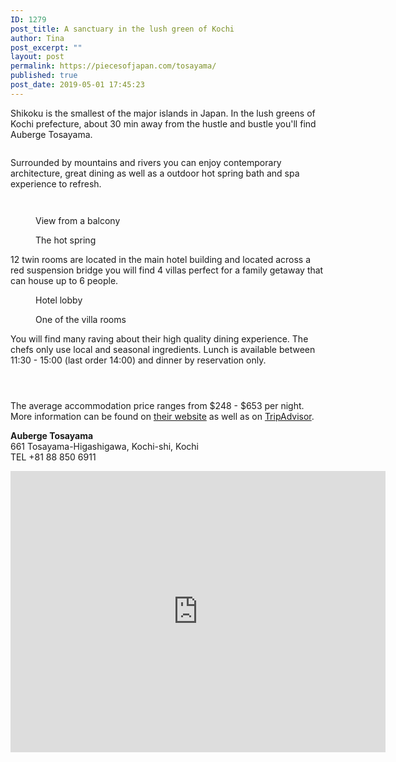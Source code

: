 ```yaml
---
ID: 1279
post_title: A sanctuary in the lush green of Kochi
author: Tina
post_excerpt: ""
layout: post
permalink: https://piecesofjapan.com/tosayama/
published: true
post_date: 2019-05-01 17:45:23
---
```

<!-- wp:paragraph -->
<p>Shikoku is the smallest of the major islands in Japan. In the lush greens of Kochi prefecture, about 30 min away from the hustle and bustle you'll find Auberge Tosayama. </p>
<!-- /wp:paragraph -->

<!-- wp:image {"id":1267} -->
<figure class="wp-block-image"><img src="https://piecesofjapan.com/wp-content/uploads/2019/05/tosayama_post00.jpg" alt="" class="wp-image-1267"/></figure>
<!-- /wp:image -->

<!-- wp:paragraph -->
<p>Surrounded by mountains and rivers you can enjoy contemporary architecture, great dining as well as a outdoor hot spring bath and spa experience to refresh.</p>
<!-- /wp:paragraph -->

<!-- wp:image {"id":1269} -->
<figure class="wp-block-image"><img src="https://piecesofjapan.com/wp-content/uploads/2019/05/tosayama_post02.jpg" alt="" class="wp-image-1269"/></figure>
<!-- /wp:image -->

<!-- wp:image {"id":1270} -->
<figure class="wp-block-image"><img src="https://piecesofjapan.com/wp-content/uploads/2019/05/tosayama_post03.jpg" alt="" class="wp-image-1270"/></figure>
<!-- /wp:image -->

<!-- wp:image {"id":1274} -->
<figure class="wp-block-image"><img src="https://piecesofjapan.com/wp-content/uploads/2019/05/tosayama_post07.jpg" alt="" class="wp-image-1274"/><figcaption>View from a balcony</figcaption></figure>
<!-- /wp:image -->

<!-- wp:image {"id":1275} -->
<figure class="wp-block-image"><img src="https://piecesofjapan.com/wp-content/uploads/2019/05/tosayama_post08.jpg" alt="" class="wp-image-1275"/><figcaption>The hot spring</figcaption></figure>
<!-- /wp:image -->

<!-- wp:paragraph -->
<p>12 twin rooms are located in the main hotel building and located across a red suspension bridge you will find 4 villas perfect for a family getaway that can house up to 6 people.</p>
<!-- /wp:paragraph -->

<!-- wp:image {"id":1271} -->
<figure class="wp-block-image"><img src="https://piecesofjapan.com/wp-content/uploads/2019/05/tosayama_post04.jpg" alt="" class="wp-image-1271"/><figcaption>Hotel lobby</figcaption></figure>
<!-- /wp:image -->

<!-- wp:image {"id":1273} -->
<figure class="wp-block-image"><img src="https://piecesofjapan.com/wp-content/uploads/2019/05/tosayama_post06.jpg" alt="" class="wp-image-1273"/><figcaption>One of the villa rooms</figcaption></figure>
<!-- /wp:image -->

<!-- wp:paragraph -->
<p>You will find many raving about their high quality dining experience. The chefs only use local and seasonal ingredients. Lunch is available between 11:30 - 15:00 (last order 14:00) and dinner by reservation only.</p>
<!-- /wp:paragraph -->

<!-- wp:image {"id":1276} -->
<figure class="wp-block-image"><img src="https://piecesofjapan.com/wp-content/uploads/2019/05/tosayama_post09.jpg" alt="" class="wp-image-1276"/></figure>
<!-- /wp:image -->

<!-- wp:image {"id":1277} -->
<figure class="wp-block-image"><img src="https://piecesofjapan.com/wp-content/uploads/2019/05/tosayama_post10.jpg" alt="" class="wp-image-1277"/></figure>
<!-- /wp:image -->

<!-- wp:image {"id":1278} -->
<figure class="wp-block-image"><img src="https://piecesofjapan.com/wp-content/uploads/2019/05/tosayama_post11.jpg" alt="" class="wp-image-1278"/></figure>
<!-- /wp:image -->

<!-- wp:paragraph -->
<p>The average accommodation price ranges from $248 - $653 per night. More information can be found on <a href="http://www.orienthotel.jp/tosayama/en/">their website</a> as well as on <a href="https://www.tripadvisor.com/Hotel_Review-g298234-d1101146-Reviews-or5-Auberge_Tosayama-Kochi_Kochi_Prefecture_Shikoku.html#REVIEWS">TripAdvisor</a>.</p>
<!-- /wp:paragraph -->

<!-- wp:paragraph -->
<p><strong>Auberge Tosayama</strong><br>661 Tosayama-Higashigawa, Kochi-shi, Kochi<br>TEL +81 88 850 6911</p>
<!-- /wp:paragraph -->

<!-- wp:html -->
<iframe src="https://www.google.com/maps/embed?pb=!1m18!1m12!1m3!1d3321.870724383589!2d133.4855728!3d33.6345938!2m3!1f0!2f0!3f0!3m2!1i1024!2i768!4f13.1!3m3!1m2!1s0x354e1f86fcd0c749%3A0x359069300cc42308!2z44Kq44O844OZ44Or44K444OlIOWcn-S9kOWxsQ!5e0!3m2!1sen!2sus!4v1556732138594!5m2!1sen!2sus" width="600" height="450" frameborder="0" style="border:0" allowfullscreen=""></iframe>
<!-- /wp:html -->